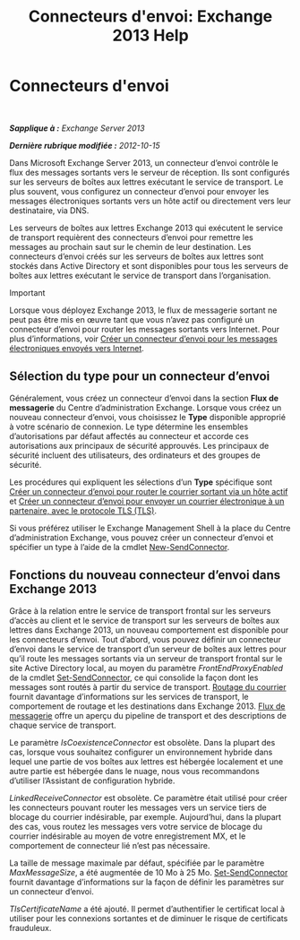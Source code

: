﻿---
title: "Connecteurs d'envoi: Exchange 2013 Help"
TOCTitle: Connecteurs d'envoi
ms:assetid: 6aa19a12-c7b2-4eac-a8dc-9a4d26919ac5
ms:mtpsurl: https://technet.microsoft.com/fr-fr/library/Aa998662(v=EXCHG.150)
ms:contentKeyID: 50478367
ms.date: 04/24/2018
mtps_version: v=EXCHG.150
ms.translationtype: HT
---

# Connecteurs d'envoi

 

_**Sapplique à :** Exchange Server 2013_

_**Dernière rubrique modifiée :** 2012-10-15_

Dans Microsoft Exchange Server 2013, un connecteur d’envoi contrôle le flux des messages sortants vers le serveur de réception. Ils sont configurés sur les serveurs de boîtes aux lettres exécutant le service de transport. Le plus souvent, vous configurez un connecteur d’envoi pour envoyer les messages électroniques sortants vers un hôte actif ou directement vers leur destinataire, via DNS.

Les serveurs de boîtes aux lettres Exchange 2013 qui exécutent le service de transport requièrent des connecteurs d’envoi pour remettre les messages au prochain saut sur le chemin de leur destination. Les connecteurs d’envoi créés sur les serveurs de boîtes aux lettres sont stockés dans Active Directory et sont disponibles pour tous les serveurs de boîtes aux lettres exécutant le service de transport dans l’organisation.

> [!IMPORTANT]  
> Lorsque vous déployez Exchange 2013, le flux de messagerie sortant ne peut pas être mis en œuvre tant que vous n’avez pas configuré un connecteur d’envoi pour router les messages sortants vers Internet. Pour plus d’informations, voir <a href="create-a-send-connector-for-email-sent-to-the-internet-exchange-2013-help.md">Créer un connecteur d’envoi pour les messages électroniques envoyés vers Internet</a>.


## Sélection du type pour un connecteur d’envoi

Généralement, vous créez un connecteur d’envoi dans la section **Flux de messagerie** du Centre d’administration Exchange. Lorsque vous créez un nouveau connecteur d’envoi, vous choisissez le **Type** disponible approprié à votre scénario de connexion. Le type détermine les ensembles d’autorisations par défaut affectés au connecteur et accorde ces autorisations aux principaux de sécurité approuvés. Les principaux de sécurité incluent des utilisateurs, des ordinateurs et des groupes de sécurité.

Les procédures qui expliquent les sélections d’un **Type** spécifique sont [Créer un connecteur d’envoi pour router le courrier sortant via un hôte actif](create-a-send-connector-to-route-outbound-email-through-a-smart-host-exchange-2013-help.md) et [Créer un connecteur d’envoi pour envoyer un courrier électronique à un partenaire, avec le protocole TLS (TLS)](create-a-send-connector-to-send-email-to-a-partner-with-transport-layer-security-tls-applied-exchange-2013-help.md).

Si vous préférez utiliser le Exchange Management Shell à la place du Centre d’administration Exchange, vous pouvez créer un connecteur d’envoi et spécifier un type à l’aide de la cmdlet [New-SendConnector](https://technet.microsoft.com/fr-fr/library/aa998936\(v=exchg.150\)).

## Fonctions du nouveau connecteur d’envoi dans Exchange 2013

Grâce à la relation entre le service de transport frontal sur les serveurs d’accès au client et le service de transport sur ​​les serveurs de boîtes aux lettres dans Exchange 2013, un nouveau comportement est disponible pour les connecteurs d’envoi. Tout d’abord, vous pouvez définir un connecteur d’envoi dans le service de transport d’un serveur de boîtes aux lettres pour qu’il route les messages sortants via un serveur de transport frontal sur le site Active Directory local, au moyen du paramètre *FrontEndProxyEnabled* de la cmdlet [Set-SendConnector](https://technet.microsoft.com/fr-fr/library/aa998294\(v=exchg.150\)), ce qui consolide la façon dont les messages sont routés à partir du service de transport. [Routage du courrier](mail-routing-exchange-2013-help.md) fournit davantage d’informations sur les services de transport, le comportement de routage et les destinations dans Exchange 2013. [Flux de messagerie](mail-flow-exchange-2013-help.md) offre un aperçu du pipeline de transport et des descriptions de chaque service de transport.

Le paramètre *IsCoexistenceConnector* est obsolète. Dans la plupart des cas, lorsque vous souhaitez configurer un environnement hybride dans lequel une partie de vos boîtes aux lettres est hébergée localement et une autre partie est hébergée dans le nuage, nous vous recommandons d’utiliser l’Assistant de configuration hybride.

*LinkedReceiveConnector* est obsolète. Ce paramètre était utilisé pour créer les connecteurs pouvant router les messages vers un service tiers de blocage du courrier indésirable, par exemple. Aujourd’hui, dans la plupart des cas, vous routez les messages vers votre service de blocage du courrier indésirable au moyen de votre enregistrement MX, et le comportement de connecteur lié n’est pas nécessaire.

La taille de message maximale par défaut, spécifiée par le paramètre *MaxMessageSize*, a été augmentée de 10 Mo à 25 Mo. [Set-SendConnector](https://technet.microsoft.com/fr-fr/library/aa998294\(v=exchg.150\)) fournit davantage d’informations sur la façon de définir les paramètres sur un connecteur d’envoi.

*TlsCertificateName* a été ajouté. Il permet d’authentifier le certificat local à utiliser pour les connexions sortantes et de diminuer le risque de certificats frauduleux.

